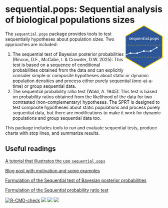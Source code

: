 # sequential.pops: Sequential analysis of biological populations sizes <a href="https://rincondf.github.io/sequential.pops/"><img src="man/figures/logo.png" align="right" height="139" alt="sequential.pops website" /></a>
The `sequential.pops` package provides tools to test sequentially hypotheses about population sizes. Two approaches are included:

1. The sequential test of Bayesian posterior probabilities (Rincon, D.F., McCabe, I. & Crowder, D.W. 2025): This test is based on a sequence of conditional probabilities obtained from the data and can explicitly consider simple or composite hypotheses about static or dynamic population densities and process either purely sequential (one-at-a-time) or group sequential data.
2. The sequential probability ratio test (Wald, A. 1945): This test is based on probability ratios obtained from the likelihood of the data for two contrasted (non-complementary) hypotheses. The SPRT is designed to test composite hypotheses about static populations and process purely sequential data, but there are modifications to make it work for dynamic populations and group sequential data too.

This package includes tools to run and evaluate sequential tests, produce charts with stop lines, and summarize results.

## Useful readings

[A tutorial that illustrates the use `sequential.pops`](https://rincondf.github.io/sequential.pops/articles/Seq-vignette.html)

[Blog post with motivation and some examples](https://methodsblog.com/2025/06/02/simple-intuitive-tool-for-population-management-decision-making/)

[Formulation of the Sequential test of Bayesian posterior probabilities](https://doi.org/10.1111/2041-210X.70053)

[Formulation of the Sequential probability ratio test](https://www.jstor.org/stable/2235829)

<!-- badges: start -->
[![R-CMD-check](https://github.com/rincondf/sequential.pops/actions/workflows/R-CMD-check.yaml/badge.svg)](https://github.com/rincondf/sequential.pops/actions/workflows/R-CMD-check.yaml)
[![](https://www.r-pkg.org/badges/version/sequential.pops)](https://cran.r-project.org/package=sequential.pops)
[![](http://cranlogs.r-pkg.org/badges/grand-total/sequential.pops)](https://cran.r-project.org/package=sequential.pops)
[![](http://cranlogs.r-pkg.org/badges/sequential.pops?color=red)](https://cran.r-project.org/package=sequential.pops)
<!-- badges: end -->
